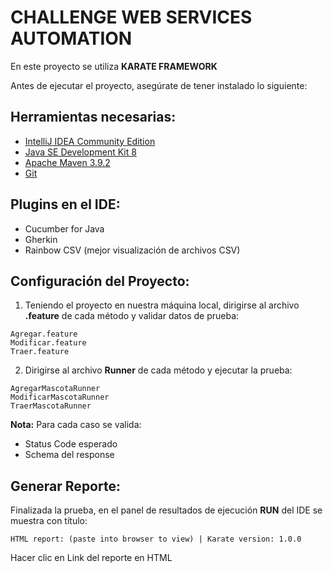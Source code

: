 # CHALLENGE WEB SERVICES AUTOMATION

En este proyecto se utiliza **KARATE FRAMEWORK**

Antes de ejecutar el proyecto, asegúrate de tener instalado lo siguiente:

## Herramientas necesarias:
- [IntelliJ IDEA Community Edition](https://www.jetbrains.com/idea/download/)
- [Java SE Development Kit 8](https://www.oracle.com/java/technologies/javase/javase-jdk8-downloads.html)
- [Apache Maven 3.9.2](https://maven.apache.org/download.cgi)
- [Git](https://git-scm.com/book/en/v2/Getting-Started-Installing-Git)

## Plugins en el IDE:
- Cucumber for Java
- Gherkin
- Rainbow CSV (mejor visualización de archivos CSV)

## Configuración del Proyecto:

1. Teniendo el proyecto en nuestra máquina local, dirigirse al archivo **.feature** de cada método y validar datos de prueba:
````
Agregar.feature
Modificar.feature
Traer.feature
````

2. Dirigirse al archivo **Runner** de cada método y ejecutar la prueba:
````
AgregarMascotaRunner
ModificarMascotaRunner
TraerMascotaRunner
````

**Nota:** 
Para cada caso se valida: 
- Status Code esperado
- Schema del response

## Generar Reporte:

Finalizada la prueba, en el panel de resultados de ejecución **RUN** del IDE se muestra con título:
````
HTML report: (paste into browser to view) | Karate version: 1.0.0
````
Hacer clic en Link del reporte en HTML
